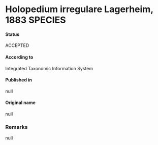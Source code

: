 # Holopedium irregulare Lagerheim, 1883 SPECIES

#### Status
ACCEPTED

#### According to
Integrated Taxonomic Information System

#### Published in
null

#### Original name
null

### Remarks
null